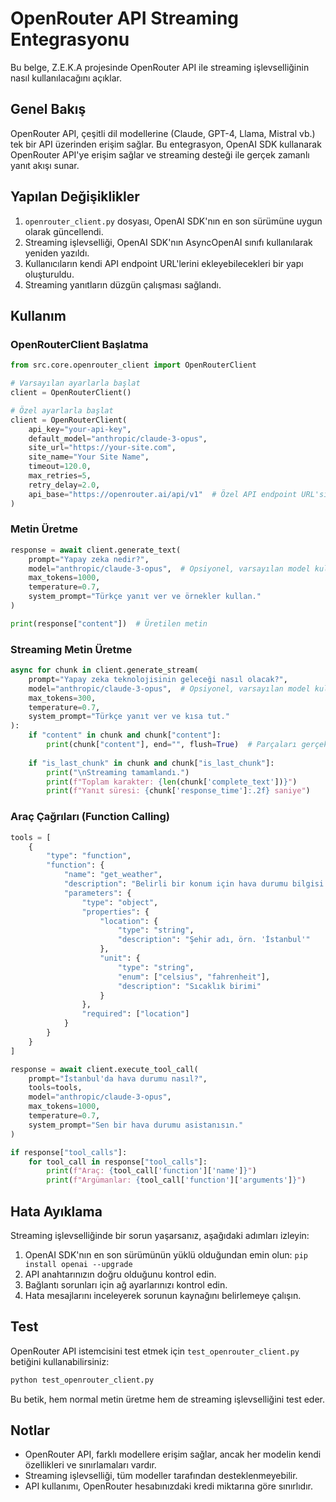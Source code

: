 # OpenRouter API Streaming Entegrasyonu

Bu belge, Z.E.K.A projesinde OpenRouter API ile streaming işlevselliğinin nasıl kullanılacağını açıklar.

## Genel Bakış

OpenRouter API, çeşitli dil modellerine (Claude, GPT-4, Llama, Mistral vb.) tek bir API üzerinden erişim sağlar. Bu entegrasyon, OpenAI SDK kullanarak OpenRouter API'ye erişim sağlar ve streaming desteği ile gerçek zamanlı yanıt akışı sunar.

## Yapılan Değişiklikler

1. `openrouter_client.py` dosyası, OpenAI SDK'nın en son sürümüne uygun olarak güncellendi.
2. Streaming işlevselliği, OpenAI SDK'nın AsyncOpenAI sınıfı kullanılarak yeniden yazıldı.
3. Kullanıcıların kendi API endpoint URL'lerini ekleyebilecekleri bir yapı oluşturuldu.
4. Streaming yanıtların düzgün çalışması sağlandı.

## Kullanım

### OpenRouterClient Başlatma

```python
from src.core.openrouter_client import OpenRouterClient

# Varsayılan ayarlarla başlat
client = OpenRouterClient()

# Özel ayarlarla başlat
client = OpenRouterClient(
    api_key="your-api-key",
    default_model="anthropic/claude-3-opus",
    site_url="https://your-site.com",
    site_name="Your Site Name",
    timeout=120.0,
    max_retries=5,
    retry_delay=2.0,
    api_base="https://openrouter.ai/api/v1"  # Özel API endpoint URL'si
)
```

### Metin Üretme

```python
response = await client.generate_text(
    prompt="Yapay zeka nedir?",
    model="anthropic/claude-3-opus",  # Opsiyonel, varsayılan model kullanılabilir
    max_tokens=1000,
    temperature=0.7,
    system_prompt="Türkçe yanıt ver ve örnekler kullan."
)

print(response["content"])  # Üretilen metin
```

### Streaming Metin Üretme

```python
async for chunk in client.generate_stream(
    prompt="Yapay zeka teknolojisinin geleceği nasıl olacak?",
    model="anthropic/claude-3-opus",  # Opsiyonel, varsayılan model kullanılabilir
    max_tokens=300,
    temperature=0.7,
    system_prompt="Türkçe yanıt ver ve kısa tut."
):
    if "content" in chunk and chunk["content"]:
        print(chunk["content"], end="", flush=True)  # Parçaları gerçek zamanlı göster
    
    if "is_last_chunk" in chunk and chunk["is_last_chunk"]:
        print("\nStreaming tamamlandı.")
        print(f"Toplam karakter: {len(chunk['complete_text'])}")
        print(f"Yanıt süresi: {chunk['response_time']:.2f} saniye")
```

### Araç Çağrıları (Function Calling)

```python
tools = [
    {
        "type": "function",
        "function": {
            "name": "get_weather",
            "description": "Belirli bir konum için hava durumu bilgisi alır",
            "parameters": {
                "type": "object",
                "properties": {
                    "location": {
                        "type": "string",
                        "description": "Şehir adı, örn. 'İstanbul'"
                    },
                    "unit": {
                        "type": "string",
                        "enum": ["celsius", "fahrenheit"],
                        "description": "Sıcaklık birimi"
                    }
                },
                "required": ["location"]
            }
        }
    }
]

response = await client.execute_tool_call(
    prompt="İstanbul'da hava durumu nasıl?",
    tools=tools,
    model="anthropic/claude-3-opus",
    max_tokens=1000,
    temperature=0.7,
    system_prompt="Sen bir hava durumu asistanısın."
)

if response["tool_calls"]:
    for tool_call in response["tool_calls"]:
        print(f"Araç: {tool_call['function']['name']}")
        print(f"Argümanlar: {tool_call['function']['arguments']}")
```

## Hata Ayıklama

Streaming işlevselliğinde bir sorun yaşarsanız, aşağıdaki adımları izleyin:

1. OpenAI SDK'nın en son sürümünün yüklü olduğundan emin olun: `pip install openai --upgrade`
2. API anahtarınızın doğru olduğunu kontrol edin.
3. Bağlantı sorunları için ağ ayarlarınızı kontrol edin.
4. Hata mesajlarını inceleyerek sorunun kaynağını belirlemeye çalışın.

## Test

OpenRouter API istemcisini test etmek için `test_openrouter_client.py` betiğini kullanabilirsiniz:

```bash
python test_openrouter_client.py
```

Bu betik, hem normal metin üretme hem de streaming işlevselliğini test eder.

## Notlar

- OpenRouter API, farklı modellere erişim sağlar, ancak her modelin kendi özellikleri ve sınırlamaları vardır.
- Streaming işlevselliği, tüm modeller tarafından desteklenmeyebilir.
- API kullanımı, OpenRouter hesabınızdaki kredi miktarına göre sınırlıdır.
